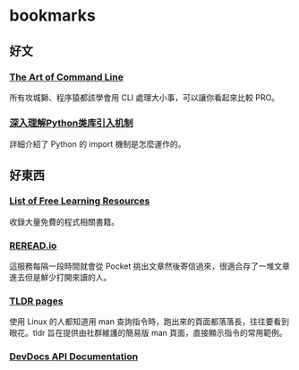 # bookmarks

## 好文

### [The Art of Command Line](https://github.com/jlevy/the-art-of-command-line)

所有攻城獅、程序猿都該學會用 CLI 處理大小事，可以讓你看起來比較 PRO。

### [深入理解Python类库引入机制](https://github.com/Liuchang0812/slides/blob/master/pycon2015cn/README.md)

詳細介紹了 Python 的 import 機制是怎麼運作的。

## 好東西

### [List of Free Learning Resources](https://github.com/vhf/free-programming-books)

收錄大量免費的程式相關書籍。

### [REREAD.io](https://www.reread.io/)

這服務每隔一段時間就會從 Pocket 挑出文章然後寄信過來，很適合存了一堆文章進去但是鮮少打開來讀的人。

### [TLDR pages](http://tldr-pages.github.io/)

使用 Linux 的人都知道用 man 查詢指令時，跑出來的頁面都落落長，往往要看到眼花。tldr 旨在提供由社群維護的簡易版 man 頁面，直接顯示指令的常用範例。

### [DevDocs API Documentation](http://devdocs.io/)
